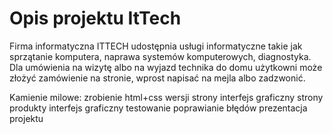 # Opis projektu ItTech
Firma informatyczna ITTECH udostępnia usługi informatyczne takie jak sprzątanie komputera, naprawa systemów komputerowych, diagnostyka. Dla umówienia na wizytę albo na wyjazd technika do domu
użytkowni może złożyć zamówienie na stronie, wprost napisać na mejla albo zadzwonić.


Kamienie milowe:
zrobienie html+css wersji strony
interfejs graficzny strony
produkty
interfejs graficzny
testowanie
poprawianie błędów
prezentacja projektu
